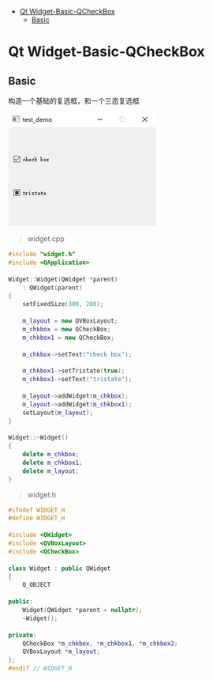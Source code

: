 - [Qt Widget-Basic-QCheckBox](#qt-widget-basic-qcheckbox)
  - [Basic](#basic)

# Qt Widget-Basic-QCheckBox

## Basic

构造一个基础的复选框，和一个三态复选框

![](.assert/check_button.png)

> widget.cpp

```cpp
#include "widget.h"
#include <QApplication>

Widget::Widget(QWidget *parent)
    : QWidget(parent)
{
    setFixedSize(300, 200);

    m_layout = new QVBoxLayout;
    m_chkbox = new QCheckBox;
    m_chkbox1 = new QCheckBox;

    m_chkbox->setText("check box");

    m_chkbox1->setTristate(true);
    m_chkbox1->setText("tristate");

    m_layout->addWidget(m_chkbox);
    m_layout->addWidget(m_chkbox1);
    setLayout(m_layout);
}

Widget::~Widget()
{
    delete m_chkbox;
    delete m_chkbox1;
    delete m_layout;
}
```

> widget.h

```cpp
#ifndef WIDGET_H
#define WIDGET_H

#include <QWidget>
#include <QVBoxLayout>
#include <QCheckBox>

class Widget : public QWidget
{
    Q_OBJECT

public:
    Widget(QWidget *parent = nullptr);
    ~Widget();

private:
    QCheckBox *m_chkbox, *m_chkbox1, *m_chkbox2;
    QVBoxLayout *m_layout;
};
#endif // WIDGET_H
```
